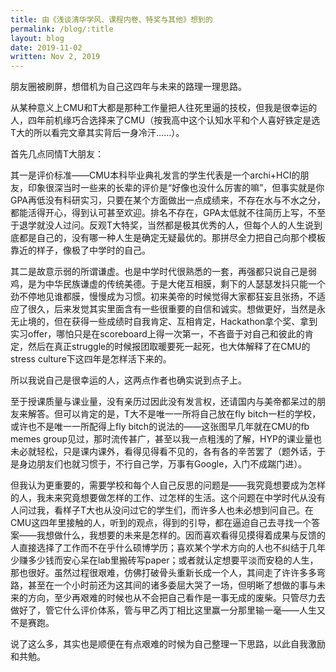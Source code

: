 ```yaml
---
title: 由《浅谈清华学风、课程内卷、特奖与其他》想到的
permalink: /blog/:title
layout: blog
date: 2019-11-02
written: Nov 2, 2019
---
```


朋友圈被刷屏，想借机为自己这四年与未来的路理一理思路。

从某种意义上CMU和T大都是那种工作量把人往死里逼的技校，但我是很幸运的人，四年前机缘巧合选择来了CMU（按我高中这个认知水平和个人喜好铁定是选T大的所以看完文章其实背后一身冷汗……）。

首先几点同情T大朋友：

其一是评价标准——CMU本科毕业典礼发言的学生代表是一个archi+HCI的朋友，印象很深当时一些来的长辈的评价是“好像也没什么厉害的嘛”，但事实就是你GPA再低没有科研实习，只要在某个方面做出一点成绩来，不存在水与不水之分，都能活得开心，得到认可甚至欢迎。排名不存在，GPA太低就不往简历上写，不至于退学就没人过问。反观T大特奖，当然都是极其优秀的人，但每个人的人生说到底都是自己的，没有哪一种人生是确定无疑最优的。那拼尽全力把自己向那个模板靠近的样子，像极了中学时的自己。

其二是故意示弱的所谓谦虚。也是中学时代很熟悉的一套，再强都只说自己是弱鸡，是为中华民族谦虚的传统美德。于是大佬互相膜，剩下的人瑟瑟发抖只能一个劲不停地见谁都膜，慢慢成为习惯。初来美帝的时候觉得大家都狂妄且张扬，不适应了很久，后来发觉其实里面含有一些很重要的自信和诚实。想做更好，当然是永无止境的，但在获得一些成绩时自我肯定、互相肯定，Hackathon拿个奖、拿到实习offer，哪怕只是在scoreboard上得一次第一，不吝啬于对自己和彼此的肯定，然后在真正struggle的时候报团取暖要死一起死，也大体解释了在CMU的stress culture下这四年是怎样活下来的。

所以我说自己是很幸运的人，这两点作者也确实说到点子上。

至于授课质量与课业量，没有亲历过因此没有发言权，还请国内与美帝都呆过的朋友来解答。但可以肯定的是，T大不是唯一一所将自己放在fly bitch一栏的学校，或许也不是唯一一所配得上fly bitch的说法的——这张图早几年就在CMU的fb memes group见过，那时流传甚广，甚至以我一点粗浅的了解，HYP的课业量也未必就轻松，只是课内课外，看得见得看不见的，各有各的辛苦罢了（题外话，于是身边朋友们也就习惯于，不行自己学，万事有Google，入门不成踹门进）。

但我认为更重要的，需要学校和每个人自己反思的问题是——我究竟想要成为怎样的人，我未来究竟想要做怎样的工作、过怎样的生活。这个问题在中学时代从没有人问过我，看样子T大也从没问过它的学生们，而许多人也未必想到问自己。在CMU这四年里接触的人，听到的观点，得到的引导，都在逼迫自己去寻找一个答案——我想做什么，我想要的未来是怎样的。因而喜欢看得见摸得着成果与反馈的人直接选择了工作而不在乎什么硕博学历；喜欢某个学术方向的人也不纠结于几年少赚多少钱而安心呆在lab里搬砖写paper；或者就认定想要平淡而安稳的人生，那也很好。虽然过程很艰难，仿佛打破骨头重新长成一个人，其间走了许许多多弯路，甚至在一个小时前还为这其间的诸多委屈大哭了一场，但明晰了想做的事与未来的方向，至少再艰难的时候也从不会把自己看作是一事无成的废柴。只管尽力去做好了，管它什么评价体系，管与甲乙丙丁相比这里赢一分那里输一毫——人生又不是赛跑。

说了这么多，其实也是顺便在有点艰难的时候为自己整理一下思路，以此自我激励和共勉。